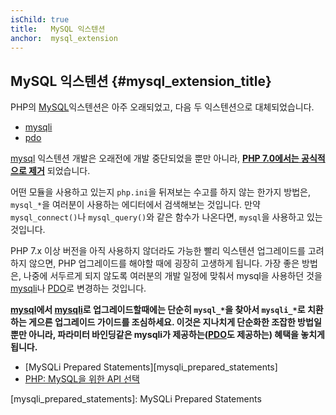 ```yaml
---
isChild: true
title:   MySQL 익스텐션
anchor:  mysql_extension
---
```


## MySQL 익스텐션 {#mysql_extension_title}

PHP의 [MySQL][mysql]익스텐션은 아주 오래되었고, 다음 두 익스텐션으로 대체되었습니다.

- [mysqli]
- [pdo]

[mysql] 익스텐션 개발은 오래전에 개발 중단되었을 뿐만 아니라, **[PHP 7.0에서는 공식적으로 제거][mysql_removed]** 되었습니다.

어떤 모듈을 사용하고 있는지 `php.ini`을 뒤져보는 수고를 하지 않는 한가지 방법은, `mysql_*`을 여러분이 사용하는 에디터에서
검색해보는 것입니다. 만약 `mysql_connect()`나 `mysql_query()`와 같은 함수가 나온다면, `mysql`을 사용하고 있는 것입니다.

PHP 7.x 이상 버전을 아직 사용하지 않더라도 가능한 빨리 익스텐션 업그레이드를 고려하지 않으면, PHP 업그레이드를 해야할 때에 굉장히 고생하게 됩니다.
가장 좋은 방법은, 나중에 서두르게 되지 않도록 여러분의 개발 일정에 맞춰서 mysql을 사용하던 것을 [mysqli]나 [PDO]로 변경하는 것입니다.

**[mysql]에서 [mysqli]로 업그레이드할때에는 단순히 `mysql_*`을 찾아서 `mysqli_*`로 치환하는 게으른 업그레이드 가이드를 조심하세요.
이것은 지나치게 단순화한 조잡한 방법일 뿐만 아니라, 파라미터 바인딩같은 mysqli가 제공하는([PDO][pdo]도 제공하는) 혜택을 놓치게 됩니다.**

* [MySQLi Prepared Statements][mysqli_prepared_statements]
* [PHP: MySQL을 위한 API 선택][mysql_api]

[mysql]: https://www.php.net/mysqli
[mysql_deprecated]: https://www.php.net/migration55.deprecated
[mysql_removed]: https://www.php.net/manual/migration70.removed-exts-sapis.php
[mysqli]: https://www.php.net/mysqli
[pdo]: https://www.php.net/pdo
[mysql_api]: https://www.php.net/mysqlinfo.api.choosing
[mysqli_prepared_statements]: MySQLi Prepared Statements

